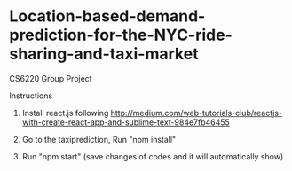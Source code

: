 # Location-based-demand-prediction-for-the-NYC-ride-sharing-and-taxi-market
CS6220 Group Project

Instructions

1. Install react.js following http://medium.com/web-tutorials-club/reactjs-with-create-react-app-and-sublime-text-984e7fb46455

2. Go to the taxiprediction, Run "npm install"

3. Run "npm start" (save changes of codes and it will automatically show)
